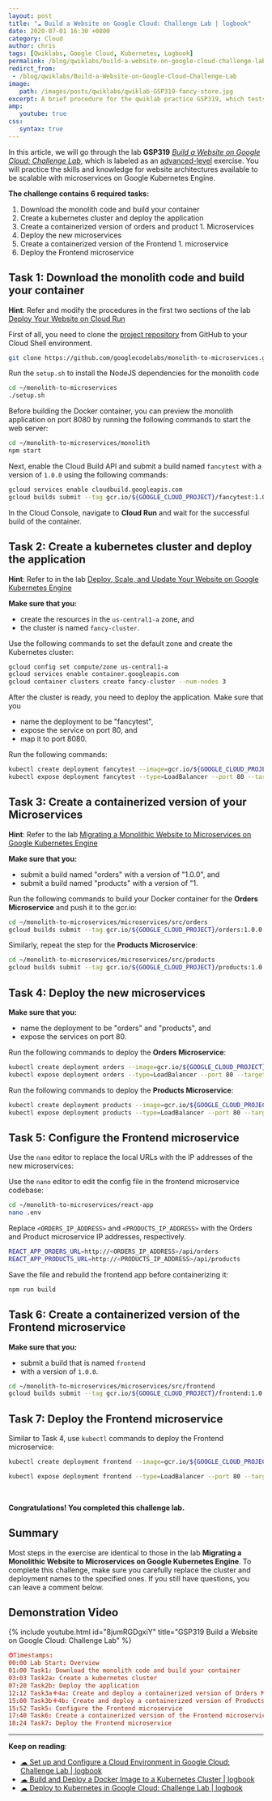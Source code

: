 ```yaml
---
layout: post
title: "☁ Build a Website on Google Cloud: Challenge Lab | logbook"
date: 2020-07-01 16:30 +0800
category: Cloud
author: chris
tags: [Qwiklabs, Google Cloud, Kubernetes, Logbook]
permalink: /blog/qwiklabs/build-a-website-on-google-cloud-challenge-lab
redirct_from: 
 - /blog/qwiklabs/Build-a-Website-on-Google-Cloud-Challenge-Lab
image: 
   path: /images/posts/qwiklabs/qwiklab-GSP319-fancy-store.jpg
excerpt: A brief procedure for the qwiklab practice GSP319, which tests your skills to deploy containerized microservices for website frontend and backend to Kubernetes.
amp:
   youtube: true
css:
   syntax: true
---
```


In this article, we will go through the lab **GSP319** _[Build a Website on Google Cloud: Challenge Lab](https://www.qwiklabs.com/focuses/11765?parent=catalog)_, which is labeled as an [advanced-level](https://www.qwiklabs.com/quests/115) exercise. You will practice the skills and knowledge for website architectures available to be scalable with microservices on Google Kubernetes Engine.

**The challenge contains 6 required tasks:**
1. Download the monolith code and build your container
1. Create a kubernetes cluster and deploy the application
1. Create a containerized version of orders and product 1. Microservices
1. Deploy the new microservices
1. Create a containerized version of the Frontend 1. microservice
1. Deploy the Frontend microservice

## Task 1: Download the monolith code and build your container

**Hint**: Refer and modify the procedures in the first two sections of the lab [Deploy Your Website on Cloud Run](https://www.qwiklabs.com/focuses/10445?parent=catalog)

First of all, you need to clone the [project repository](https://github.com/googlecodelabs/monolith-to-microservices) from GitHub to your Cloud Shell environment.

```bash
git clone https://github.com/googlecodelabs/monolith-to-microservices.git
```

Run the `setup.sh` to install the NodeJS dependencies for the monolith code

```bash
cd ~/monolith-to-microservices
./setup.sh
```

Before building the Docker container, you can preview the monolith application on port 8080 by running the following commands to start the web server:

```bash
cd ~/monolith-to-microservices/monolith
npm start
```

Next, enable the Cloud Build API and submit a build named `fancytest` with a version of `1.0.0` using the following commands:

```bash
gcloud services enable cloudbuild.googleapis.com
gcloud builds submit --tag gcr.io/${GOOGLE_CLOUD_PROJECT}/fancytest:1.0.0 .
```

In the Cloud Console, navigate to **Cloud Run** and wait for the successful build of the container.

## Task 2: Create a kubernetes cluster and deploy the application

**Hint**: Refer to in the lab [Deploy, Scale, and Update Your Website on Google Kubernetes Engine](https://www.qwiklabs.com/focuses/10470?parent=catalog)

**Make sure that you:**

- create the resources in the `us-central1-a` zone, and
- the cluster is named `fancy-cluster`.

Use the following commands to set the default zone and create the Kubernetes cluster:

```bash
gcloud config set compute/zone us-central1-a
gcloud services enable container.googleapis.com
gcloud container clusters create fancy-cluster --num-nodes 3
```

After the cluster is ready, you need to deploy the application. Make sure that you
- name the deployment to be "fancytest",
- expose the service on port 80, and
- map it to port 8080.

Run the following commands:

```bash
kubectl create deployment fancytest --image=gcr.io/${GOOGLE_CLOUD_PROJECT}/fancytest:1.0.0
kubectl expose deployment fancytest --type=LoadBalancer --port 80 --target-port 8080
```

## Task 3: Create a containerized version of your Microservices

**Hint**: Refer to the lab [Migrating a Monolithic Website to Microservices on Google Kubernetes Engine](https://www.qwiklabs.com/focuses/11953?parent=catalog)

**Make sure that you:**

- submit a build named "orders" with a version of "1.0.0", and
- submit a build named "products" with a version of "1.

Run the following commands to build your Docker container for the **Orders Microservice** and push it to the gcr.io:

```bash
cd ~/monolith-to-microservices/microservices/src/orders
gcloud builds submit --tag gcr.io/${GOOGLE_CLOUD_PROJECT}/orders:1.0.0 .
```

Similarly, repeat the step for the **Products Microservice**:

```bash
cd ~/monolith-to-microservices/microservices/src/products
gcloud builds submit --tag gcr.io/${GOOGLE_CLOUD_PROJECT}/products:1.0.0 .
```

## Task 4: Deploy the new microservices

**Make sure that you:**

- name the deployment to be "orders" and "products", and 
- expose the services on port 80.

Run the following commands to deploy the **Orders Microservice**:

```bash
kubectl create deployment orders --image=gcr.io/${GOOGLE_CLOUD_PROJECT}/orders:1.0.0
kubectl expose deployment orders --type=LoadBalancer --port 80 --target-port 8081
```

Run the following commands to deploy the **Products Microservice**:

```bash
kubectl create deployment products --image=gcr.io/${GOOGLE_CLOUD_PROJECT}/products:1.0.0
kubectl expose deployment products --type=LoadBalancer --port 80 --target-port 8082
```

## Task 5: Configure the Frontend microservice

Use the `nano` editor to replace the local URLs with the IP addresses of the new microservices:

Use the `nano` editor to edit the config file in the frontend microservice codebase:

```bash
cd ~/monolith-to-microservices/react-app
nano .env
```

Replace `<ORDERS_IP_ADDRESS>` and `<PRODUCTS_IP_ADDRESS>` with the Orders and Product microservice IP addresses, respectively.

```bash
REACT_APP_ORDERS_URL=http://<ORDERS_IP_ADDRESS>/api/orders
REACT_APP_PRODUCTS_URL=http://<PRODUCTS_IP_ADDRESS>/api/products
```

Save the file and rebuild the frontend app before containerizing it:

```bash
npm run build
```

## Task 6: Create a containerized version of the Frontend microservice

**Make sure that you:**

- submit a build that is named `frontend`
- with a version of `1.0.0`.

```bash
cd ~/monolith-to-microservices/microservices/src/frontend
gcloud builds submit --tag gcr.io/${GOOGLE_CLOUD_PROJECT}/frontend:1.0.0 .
```

## Task 7: Deploy the Frontend microservice

Similar to Task 4, use `kubectl` commands to deploy the Frontend microservice:

```bash
kubectl create deployment frontend --image=gcr.io/${GOOGLE_CLOUD_PROJECT}/frontend:1.0.0

kubectl expose deployment frontend --type=LoadBalancer --port 80 --target-port 8080
```

<br/>

**Congratulations! You completed this challenge lab.**

## Summary

Most steps in the exercise are identical to those in the lab **Migrating a Monolithic Website to Microservices on Google Kubernetes Engine**. To complete this challenge, make sure you carefully replace the cluster and deployment names to the specified ones. If you still have questions, you can leave a comment below.

## Demonstration Video

{% include youtube.html id="8jumRGDgxiY" title="GSP319 Build a Website on Google Cloud: Challenge Lab" %}

```conf
⏱Timestamps:
00:00 Lab Start: Overview
01:00 Task1: Download the monolith code and build your container
03:03 Task2a: Create a kubernetes cluster 
07:20 Task2b: Deploy the application
12:12 Task3a＋4a: Create and deploy a containerized version of Orders Microservice
15:00 Task3b＋4b: Create and deploy a containerized version of Products Microservice
15:52 Task5: Configure the Frontend microservice
17:40 Task6: Create a containerized version of the Frontend microservice
18:24 Task7: Deploy the Frontend microservice
```

* * *

**Keep on reading**:

- [☁ Set up and Configure a Cloud Environment in Google Cloud: Challenge Lab \| logbook](/blog/qwiklabs/Set-up-and-Configure-a-Cloud-Environment-in-Google-Cloud-Challenge-Lab)
- [☁ Build and Deploy a Docker Image to a Kubernetes Cluster \| logbook](/blog/qwiklabs/Build-and-Deploy-a-Docker-Image-to-a-Kubernetes-Cluster)
- [☁ Deploy to Kubernetes in Google Cloud: Challenge Lab \| logbook](/blog/qwiklabs/Deploy-to-Kubernetes-in-Google-Cloud-Challenge-Lab)
